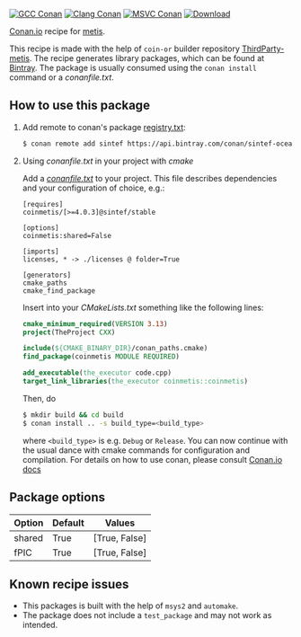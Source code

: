 [![GCC Conan](https://github.com/sintef-ocean/conan-coinmetis/workflows/GCC%20Conan/badge.svg)](https://github.com/sintef-ocean/conan-coinmetis/actions?query=workflow%3A"GCC+Conan")
[![Clang Conan](https://github.com/sintef-ocean/conan-coinmetis/workflows/Clang%20Conan/badge.svg)](https://github.com/sintef-ocean/conan-coinmetis/actions?query=workflow%3A"Clang+Conan")
[![MSVC Conan](https://github.com/sintef-ocean/conan-coinmetis/workflows/MSVC%20Conan/badge.svg)](https://github.com/sintef-ocean/conan-coinmetis/actions?query=workflow%3A"MSVC+Conan")
[![Download](https://api.bintray.com/packages/sintef-ocean/conan/coinmetis%3Asintef/images/download.svg)](https://bintray.com/sintef-ocean/conan/coinmetis%3Asintef/_latestVersion)


[Conan.io](https://conan.io) recipe for [metis](http://glaros.dtc.umn.edu/gkhome/metis/metis/overview).

This recipe is made with the help of `coin-or` builder repository [ThirdParty-metis](https://github.com/coin-or-tools/ThirdParty-Metis).
The recipe generates library packages, which can be found at [Bintray](https://bintray.com/sintef-ocean/conan/coinmetis%3Asintef).
The package is usually consumed using the `conan install` command or a *conanfile.txt*.

## How to use this package

1. Add remote to conan's package [registry.txt](http://docs.conan.io/en/latest/reference/config_files/registry.txt.html):

   ```bash
   $ conan remote add sintef https://api.bintray.com/conan/sintef-ocean/conan
   ```

2. Using *conanfile.txt* in your project with *cmake*

   Add a [*conanfile.txt*](http://docs.conan.io/en/latest/reference/conanfile_txt.html) to your project. This file describes dependencies and your configuration of choice, e.g.:

   ```
   [requires]
   coinmetis/[>=4.0.3]@sintef/stable

   [options]
   coinmetis:shared=False

   [imports]
   licenses, * -> ./licenses @ folder=True

   [generators]
   cmake_paths
   cmake_find_package
   ```

   Insert into your *CMakeLists.txt* something like the following lines:
   ```cmake
   cmake_minimum_required(VERSION 3.13)
   project(TheProject CXX)

   include(${CMAKE_BINARY_DIR}/conan_paths.cmake)
   find_package(coinmetis MODULE REQUIRED)

   add_executable(the_executor code.cpp)
   target_link_libraries(the_executor coinmetis::coinmetis)
   ```
   Then, do
   ```bash
   $ mkdir build && cd build
   $ conan install .. -s build_type=<build_type>
   ```
   where `<build_type>` is e.g. `Debug` or `Release`.
   You can now continue with the usual dance with cmake commands for configuration and compilation. For details on how to use conan, please consult [Conan.io docs](http://docs.conan.io/en/latest/)

## Package options

Option | Default | Values
---|---|---
shared  | True | [True, False]
fPIC | True | [True, False]

## Known recipe issues

- This packages is built with the help of `msys2` and `automake`.
- The package does not include a `test_package` and may not work as intended.
